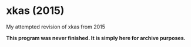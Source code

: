 # xkas (2015)
My attempted revision of xkas from 2015

**This program was never finished. It is simply here for archive purposes.**
